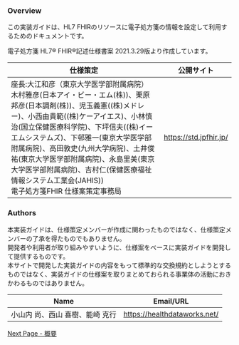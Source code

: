 ### Overview

この実装ガイドは、HL7 FHIRのリソースに電子処方箋の情報を設定して利用するためのドキュメントです。

電子処方箋 HL7® FHIR®記述仕様書案 2021.3.29版より作成しています。

<table>
<thead>
<tr>
<th>仕様策定</th>
<th>公開サイト</th>
</tr>
</thead>
<tbody>
<tr>
<td>座長:大江和彦（東京大学医学部附属病院）<br />
木村雅彦(日本アイ・ビー・エム(株))、栗原邦彦(日本調剤(株))、児玉義憲((株)メドレー)、小西由貴範((株)ケーアイエス)、小林慎治(国立保健医療科学院)、下坪信夫((株)イーエムシステムズ)、下邨雅一(東京大学医学部附属病院)、高田敦史(九州大学病院)、土井俊祐(東京大学医学部附属病院)、永島里美(東京大学医学部附属病院)、吉村仁(保健医療福祉情報システム工業会(JAHIS))<br />
電子処方箋FHIR 仕様案策定事務局</td>
<td><a href="https://std.jpfhir.jp/" target="_new">https://std.jpfhir.jp/</a></td>
</tr>
</tbody>
</table>

### Authors

本実装ガイドは、仕様策定メンバーが作成に関わったものではなく、仕様策定メンバーの了承を得たものでもありません。  
開発者や利用者が取り組みやすいように、仕様案をベースに実装ガイドを開発して提供するものです。  
本サイトで開発した実装ガイドの内容をもって標準的な交換規約としようとするものではなく、実装ガイドの仕様案を取りまとめておられる事業体の活動におきかわるものではありません。

<table>
<thead>
<tr>
<th>Name</th>
<th>Email/URL</th>
</tr>
</thead>
<tbody>
<tr>
<td>小山内 尚、西山 喜樹、能崎 克行</td>
<td><a href="https://healthdataworks.net/" target="_new">https://healthdataworks.net/</a></td>
</tr>
</tbody>
</table>

[Next Page - 概要](summary.html)